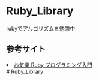 <h1>Ruby_Library</h1>
<p>rubyでアルゴリズムを勉強中</p>
<h2>参考サイト</h2>
<li><a href= "http://www.geocities.jp/m_hiroi/light/ruby.html#ruby_abc">お気楽 Ruby プログラミング入門</a></li># Ruby_Library
